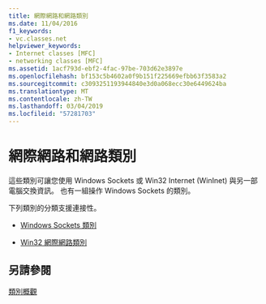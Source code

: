 ```yaml
---
title: 網際網路和網路類別
ms.date: 11/04/2016
f1_keywords:
- vc.classes.net
helpviewer_keywords:
- Internet classes [MFC]
- networking classes [MFC]
ms.assetid: 1acf793d-ebf2-4fac-97be-703d62e3897e
ms.openlocfilehash: bf153c5b4602a0f9b151f225669efbb63f3583a2
ms.sourcegitcommit: c3093251193944840e3d0a068ecc30e6449624ba
ms.translationtype: MT
ms.contentlocale: zh-TW
ms.lasthandoff: 03/04/2019
ms.locfileid: "57281703"
---
```

# <a name="internet-and-networking-classes"></a>網際網路和網路類別

這些類別可讓您使用 Windows Sockets 或 Win32 Internet (WinInet) 與另一部電腦交換資訊。 也有一組操作 Windows Sockets 的類別。

下列類別的分類支援連接性。

- [Windows Sockets 類別](../mfc/windows-sockets-classes.md)

- [Win32 網際網路類別](../mfc/win32-internet-classes.md)

## <a name="see-also"></a>另請參閱

[類別概觀](../mfc/class-library-overview.md)
